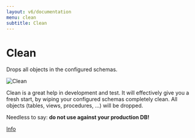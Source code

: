 ```yaml
---
layout: v6/documentation
menu: clean
subtitle: Clean
---
```

# Clean

Drops all objects in the configured schemas.

![Clean](/assets/balsamiq/command-clean.png)

Clean is a great help in development and test. It will effectively give you a fresh start, by wiping your configured
    schemas completely clean. All objects (tables, views, procedures, ...) will be dropped.

Needless to say: **do not use against your production DB!**

<p class="next-steps">
    <a class="btn btn-primary" href="/documentation/v6/command/info">Info <i class="fa fa-arrow-right"></i></a>
</p>